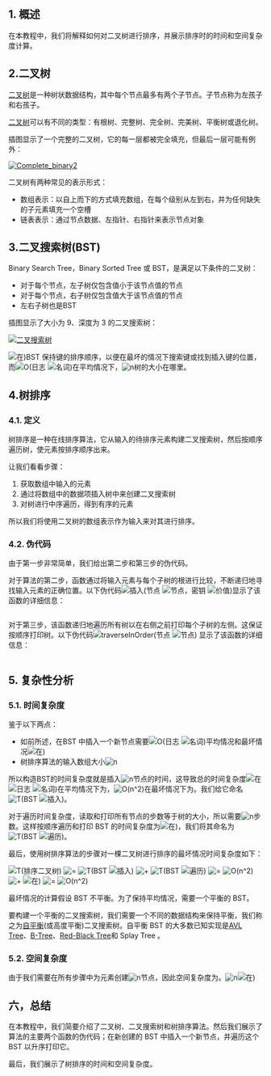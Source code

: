 ## 1. 概述

在本教程中，我们将解释如何对二叉树进行排序，并展示排序时的时间和空间复杂度计算。

## 2.二叉树

[二叉树](https://www.baeldung.com/java-binary-tree)是一种树状数据结构，其中每个节点最多有两个子节点。子节点称为左孩子和右孩子。

[二叉树](https://www.baeldung.com/kotlin-binary-tree)可以有不同的类型：有根树、完整树、完全树、完美树、平衡树或退化树。

插图显示了一个完整的二叉树，它的每一层都被完全填充，但最后一层可能有例外：

[![Complete_binary2](https://www.baeldung.com/wp-content/uploads/sites/4/2020/07/Complete_binary2.svg)](https://www.baeldung.com/wp-content/uploads/sites/4/2020/07/Complete_binary2.svg)

二叉树有两种常见的表示形式：

-   数组表示：以自上而下的方式填充数组，在每个级别从左到右，并为任何缺失的子元素填充一个空槽
-   链表表示：通过节点数据、左指针、右指针来表示节点对象

## 3.二叉搜索树(BST)

Binary Search Tree，Binary Sorted Tree 或 BST，是满足以下条件的二叉树：

-   对于每个节点，左子树仅包含值小于该节点值的节点
-   对于每个节点，右子树仅包含值大于该节点值的节点
-   左右子树也是BST

插图显示了大小为 9、深度为 3 的二叉搜索树：

[![二叉搜索树](https://www.baeldung.com/wp-content/uploads/sites/4/2020/07/Binary_search_tree.svg)](https://www.baeldung.com/wp-content/uploads/sites/4/2020/07/Binary_search_tree.svg)

![在)](https://www.baeldung.com/wp-content/ql-cache/quicklatex.com-f8d599809b2f7987726c648086c1981d_l3.svg)BST 保持键的排序顺序，以便在最坏的情况下搜索键或找到插入键的位置，而![O(日志](https://www.baeldung.com/wp-content/ql-cache/quicklatex.com-abcd86467e30b9566757c9389c7b003f_l3.svg) ![名词)](https://www.baeldung.com/wp-content/ql-cache/quicklatex.com-303c43e7501206500a3d328fa0a2399a_l3.svg)在平均情况下，![n](https://www.baeldung.com/wp-content/ql-cache/quicklatex.com-ec4217f4fa5fcd92a9edceba0e708cf7_l3.svg)树的大小在哪里。

## 4.树排序

### 4.1. 定义

树排序是一种在线排序算法，它从输入的待排序元素构建二叉搜索树，然后按顺序遍历树，使元素按排序顺序出来。

让我们看看步骤：

1.  获取数组中输入的元素
2.  通过将数组中的数据项插入树中来创建二叉搜索树
3.  对树进行中序遍历，得到有序的元素

所以我们将使用二叉树的数组表示作为输入来对其进行排序。

### 4.2. 伪代码

由于第一步非常简单，我们给出第二步和第三步的伪代码。

对于算法的第二步，函数通过将输入元素与每个子树的根进行比较，不断递归地寻找输入元素的正确位置。以下伪代码![插入(节点](https://www.baeldung.com/wp-content/ql-cache/quicklatex.com-1fda3d2081c39d1a1ac6244b29796493_l3.svg) ![节点，密钥](https://www.baeldung.com/wp-content/ql-cache/quicklatex.com-89d8599c552b44120924830075784e87_l3.svg) ![价值)](https://www.baeldung.com/wp-content/ql-cache/quicklatex.com-54ed2487edf5905579bd803a2bca04c4_l3.svg)显示了该函数的详细信息：

```

```

对于第三步，该函数递归地遍历所有树以在右侧之前打印每个子树的左侧。这保证按顺序打印树。以下伪代码![traverseInOrder(节点](https://www.baeldung.com/wp-content/ql-cache/quicklatex.com-46e6847e40052de34a02d1d6d33e3f3b_l3.svg) ![节点)](https://www.baeldung.com/wp-content/ql-cache/quicklatex.com-fc63bd362c63aba5589d2b1893d8e31d_l3.svg) 显示了该函数的详细信息：

```

```

## 5. 复杂性分析

### 5.1. 时间复杂度

鉴于以下两点：

-   如前所述，在BST 中插入一个新节点需要![O(日志](https://www.baeldung.com/wp-content/ql-cache/quicklatex.com-abcd86467e30b9566757c9389c7b003f_l3.svg) ![名词)](https://www.baeldung.com/wp-content/ql-cache/quicklatex.com-303c43e7501206500a3d328fa0a2399a_l3.svg)平均情况和最坏情况![在)](https://www.baeldung.com/wp-content/ql-cache/quicklatex.com-f8d599809b2f7987726c648086c1981d_l3.svg)
-   树排序算法的输入数组大小![n](https://www.baeldung.com/wp-content/ql-cache/quicklatex.com-ec4217f4fa5fcd92a9edceba0e708cf7_l3.svg)

所以构造BST的时间复杂度就是插入![n](https://www.baeldung.com/wp-content/ql-cache/quicklatex.com-ec4217f4fa5fcd92a9edceba0e708cf7_l3.svg)节点的时间，这导致总的时间复杂度![在](https://www.baeldung.com/wp-content/ql-cache/quicklatex.com-545635ec10a21082270155c609934e36_l3.svg) ![日志](https://www.baeldung.com/wp-content/ql-cache/quicklatex.com-60ac9fbba7b2b627fe996cbd839850f6_l3.svg) ![名词)](https://www.baeldung.com/wp-content/ql-cache/quicklatex.com-303c43e7501206500a3d328fa0a2399a_l3.svg)在平均情况下为，![O(n^2)](https://www.baeldung.com/wp-content/ql-cache/quicklatex.com-894959b13d80157796705e7eafb4d243_l3.svg)在最坏情况下为。我们给它命名![T(BST](https://www.baeldung.com/wp-content/ql-cache/quicklatex.com-9701aa57375d56a2336a6773d19dadc6_l3.svg) ![插入)](https://www.baeldung.com/wp-content/ql-cache/quicklatex.com-feab348fdfcdfe66c1115e529d762fa1_l3.svg)。

对于遍历时间复杂度，读取和打印所有节点的步数等于树的大小，所以需要![n](https://www.baeldung.com/wp-content/ql-cache/quicklatex.com-ec4217f4fa5fcd92a9edceba0e708cf7_l3.svg)步数。这样按顺序遍历和打印 BST 的时间复杂度为![在)](https://www.baeldung.com/wp-content/ql-cache/quicklatex.com-f8d599809b2f7987726c648086c1981d_l3.svg)，我们将其命名为![T(BST](https://www.baeldung.com/wp-content/ql-cache/quicklatex.com-9701aa57375d56a2336a6773d19dadc6_l3.svg) ![遍历)](https://www.baeldung.com/wp-content/ql-cache/quicklatex.com-ab09d8d79289fa9549c87a57d45a1f9f_l3.svg)。

最后，使用树排序算法的步骤对一棵二叉树进行排序的最坏情况时间复杂度如下：

![T(排序二叉树)](https://www.baeldung.com/wp-content/ql-cache/quicklatex.com-d3b934eb1c11f6599e4c4605c0d48f3b_l3.svg) ![=](https://www.baeldung.com/wp-content/ql-cache/quicklatex.com-ebbb08a9b67f919c082f67eee675d8cd_l3.svg) ![T(BST](https://www.baeldung.com/wp-content/ql-cache/quicklatex.com-9701aa57375d56a2336a6773d19dadc6_l3.svg) ![插入)](https://www.baeldung.com/wp-content/ql-cache/quicklatex.com-feab348fdfcdfe66c1115e529d762fa1_l3.svg) ![+](https://www.baeldung.com/wp-content/ql-cache/quicklatex.com-0a3db30b25de5434a9632005b1836047_l3.svg) ![T(BST](https://www.baeldung.com/wp-content/ql-cache/quicklatex.com-9701aa57375d56a2336a6773d19dadc6_l3.svg) ![遍历)](https://www.baeldung.com/wp-content/ql-cache/quicklatex.com-ab09d8d79289fa9549c87a57d45a1f9f_l3.svg) ![=](https://www.baeldung.com/wp-content/ql-cache/quicklatex.com-ebbb08a9b67f919c082f67eee675d8cd_l3.svg) ![O(n^2)](https://www.baeldung.com/wp-content/ql-cache/quicklatex.com-894959b13d80157796705e7eafb4d243_l3.svg) ![+](https://www.baeldung.com/wp-content/ql-cache/quicklatex.com-0a3db30b25de5434a9632005b1836047_l3.svg) ![在)](https://www.baeldung.com/wp-content/ql-cache/quicklatex.com-f8d599809b2f7987726c648086c1981d_l3.svg) ![=](https://www.baeldung.com/wp-content/ql-cache/quicklatex.com-ebbb08a9b67f919c082f67eee675d8cd_l3.svg) ![O(n^2)](https://www.baeldung.com/wp-content/ql-cache/quicklatex.com-894959b13d80157796705e7eafb4d243_l3.svg)

最坏情况的计算假设 BST 不平衡。为了保持平均情况，需要一个平衡的 BST。

要构建一个平衡的二叉搜索树，我们需要一个不同的数据结构来保持平衡，我们称之为[自平衡](https://www.baeldung.com/cs/self-balancing-bts)(或高度平衡)二叉搜索树。自平衡 BST 的大多数已知实现是[AVL Tree](https://www.baeldung.com/java-avl-trees)、[B-Tree](https://www.baeldung.com/cs/b-trees-vs-btrees)、[Red-Black Tree](https://www.baeldung.com/cs/red-black-trees)和 Splay Tree 。

### 5.2. 空间复杂度

由于我们需要在所有步骤中为元素创建![n](https://www.baeldung.com/wp-content/ql-cache/quicklatex.com-ec4217f4fa5fcd92a9edceba0e708cf7_l3.svg)节点，因此空间复杂度为。![n](https://www.baeldung.com/wp-content/ql-cache/quicklatex.com-ec4217f4fa5fcd92a9edceba0e708cf7_l3.svg)![在)](https://www.baeldung.com/wp-content/ql-cache/quicklatex.com-f8d599809b2f7987726c648086c1981d_l3.svg)

## 六，总结

在本教程中，我们简要介绍了二叉树、二叉搜索树和树排序算法。然后我们展示了算法的主要两个函数的伪代码；在新创建的 BST 中插入一个新节点，并遍历这个 BST 以升序打印它。

最后，我们展示了树排序的时间和空间复杂度。